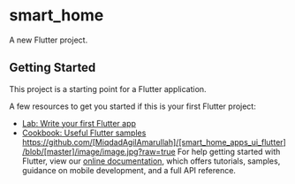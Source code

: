 # smart_home

A new Flutter project.

## Getting Started

This project is a starting point for a Flutter application.

A few resources to get you started if this is your first Flutter project:

- [Lab: Write your first Flutter app](https://flutter.dev/docs/get-started/codelab)
- [Cookbook: Useful Flutter samples](https://flutter.dev/docs/cookbook)
https://github.com/[MiqdadAgilAmarullah]/[smart_home_apps_ui_flutter]/blob/[master]/image/image.jpg?raw=true
For help getting started with Flutter, view our
[online documentation](https://flutter.dev/docs), which offers tutorials,
samples, guidance on mobile development, and a full API reference.
